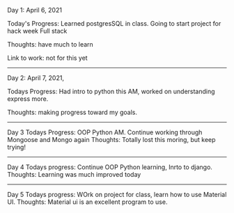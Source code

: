 Day 1: April 6, 2021 

Today's Progress: Learned postgresSQL in class. Going to start project for hack week Full stack

Thoughts: have much to learn

Link to work: not for this yet 


----------------------------------------------------------------------------------

Day 2: April 7, 2021,

Todays Progress: Had intro to python this AM, worked on understanding express more.

Thoughts: making progress toward my goals.

--------------------------------------------------------------------------------------

Day 3
Todays Progress: OOP Python AM. Continue working through Mongoose and Mongo again
Thoughts: Totally lost this moring, but keep trying!

--------------------------------------------------------------------------------------

Day 4 
Todays progress: Continue OOP Python learning, Inrto to django.
Thoughts: Learning was much improved today

----------------------------------------------------------------------------------

Day 5 
Todays progress: WOrk on project for class, learn how to use Material UI.
Thoughts: Material ui is an excellent program to use.
